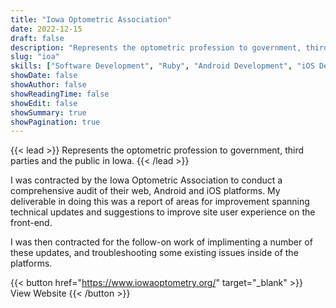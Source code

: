 ```yaml
---
title: "Iowa Optometric Association"
date: 2022-12-15
draft: false
description: "Represents the optometric profession to government, third parties and the public in the state of Iowa"
slug: "ioa"
skills: ["Software Development", "Ruby", "Android Development", "iOS Development", "Consulting", "Technology Audit"]
showDate: false
showAuthor: false
showReadingTime: false
showEdit: false
showSummary: true
showPagination: true
---
```


{{< lead >}}
Represents the optometric profession to government, third parties and the public in Iowa.
{{< /lead >}}

I was contracted by the Iowa Optometric Association to conduct a comprehensive audit of their web, Android and iOS platforms. My deliverable in doing this was a report of areas for improvement spanning technical updates and suggestions to improve site user experience on the front-end. 

I was then contracted for the follow-on work of implimenting a number of these updates, and troubleshooting some existing issues inside of the platforms. 

{{< button href="https://www.iowaoptometry.org/" target="_blank" >}}
View Website
{{< /button >}}